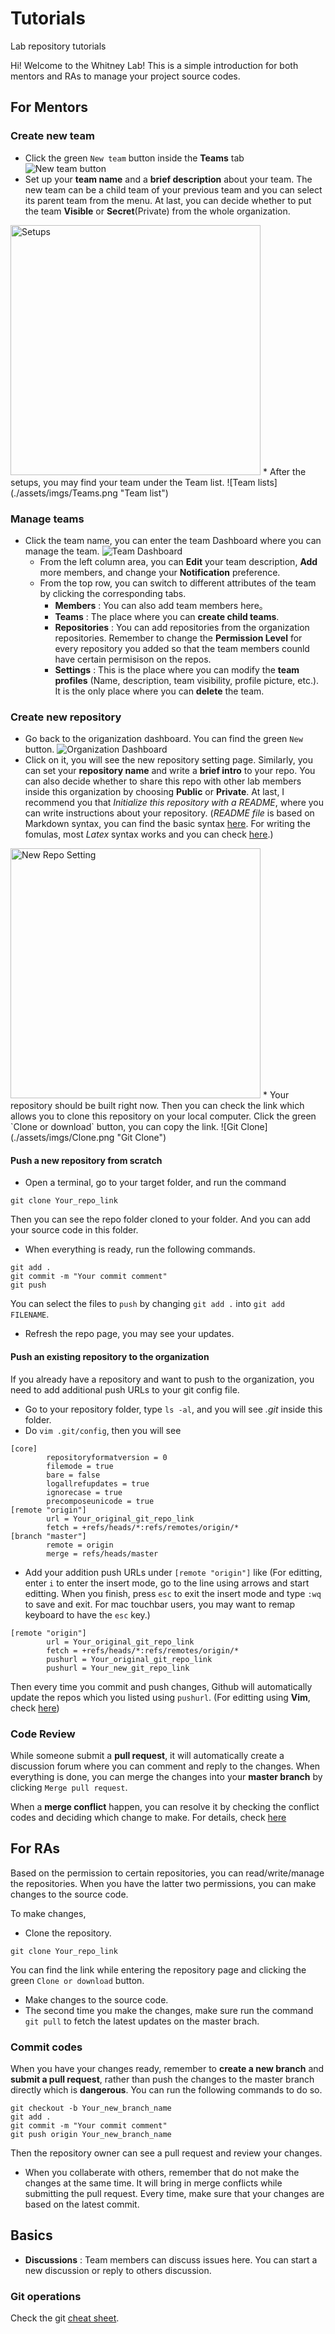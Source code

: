 # Tutorials
Lab repository tutorials

Hi! Welcome to the Whitney Lab! This is a simple introduction for both mentors and RAs to manage your project source codes.

## For Mentors

### Create new team
* Click the green `New team` button inside the **Teams** tab
![New team button](./assets/imgs/New_team_button.png "New team Button")
* Set up your **team name** and a **brief description** about your team. The new team can be a child team of your previous team and you can select its parent team from the menu. At last, you can decide whether to put the team **Visible** or **Secret**(Private) from the whole organization.
<img src="./assets/imgs/Creat_new_team.png" alt="Setups" width="400"/>
* After the setups, you may find your team under the Team list.
![Team lists](./assets/imgs/Teams.png "Team list")

### Manage teams
* Click the team name, you can enter the team Dashboard where you can manage the team.
![Team Dashboard](./assets/imgs/Dashboard.png "Team Dashboard")
    - From the left column area, you can **Edit** your team description, **Add** more members, and change your **Notification** preference.
    - From the top row, you can switch to different attributes of the team by clicking the corresponding tabs.
        - **Members** : You can also add team members here。
        - **Teams** : The place where you can **create child teams**.
        - **Repositories** : You can add repositories from the organization repositories. Remember to change the **Permission Level** for every repository you added so that the team members counld have certain permisison on the repos.
        - **Settings** : This is the place where you can modify the **team profiles** (Name, description, team visibility, profile picture, etc.). It is the only place where you can **delete** the team.

### Create new repository
* Go back to the origanization dashboard. You can find the green `New` button.
![Organization Dashboard](./assets/imgs/New_repo.png "Organization Dashboard")
* Click on it, you will see the new repository setting page. Similarly, you can set your **repository name** and write a **brief intro** to your repo. You can also decide whether to share this repo with other lab members inside this organization by choosing **Public** or **Private**. At last, I recommend you that *Initialize this repository with a README*, where you can write instructions about your repository. (*README file* is based on Markdown syntax, you can find the basic syntax [here](https://help.github.com/en/github/writing-on-github/basic-writing-and-formatting-syntax). For writing the fomulas, most *Latex* syntax works and you can check [here](https://en.wikibooks.org/wiki/LaTeX/Mathematics).)
<img src="./assets/imgs/New_repo_setting.png" alt="New Repo Setting" width="400"/>
* Your repository should be built right now. Then you can check the link which allows you to clone this repository on your local computer. Click the green `Clone or download` button, you can copy the link.
![Git Clone](./assets/imgs/Clone.png "Git Clone")

#### Push a new repository from scratch
* Open a terminal, go to your target folder, and run the command
```
git clone Your_repo_link
```
Then you can see the repo folder cloned to your folder. And you can add your source code in this folder.
* When everything is ready, run the following commands.
```
git add .
git commit -m "Your commit comment"
git push
```
You can select the files to `push` by changing `git add .` into `git add FILENAME`.
* Refresh the repo page, you may see your updates.

#### Push an existing repository to the organization
If you already have a repository and want to push to the organization, you need to add additional push URLs to your git config file.
* Go to your repository folder, type `ls -al`, and you will see *.git* inside this folder.
* Do `vim .git/config`, then you will see
```
[core]
        repositoryformatversion = 0
        filemode = true
        bare = false
        logallrefupdates = true
        ignorecase = true
        precomposeunicode = true
[remote "origin"]
        url = Your_original_git_repo_link
        fetch = +refs/heads/*:refs/remotes/origin/*
[branch "master"]
        remote = origin
        merge = refs/heads/master
```
* Add your addition push URLs under `[remote "origin"]` like
(For editting, enter `i` to enter the insert mode, go to the line using arrows and start editting. When you finish, press `esc` to exit the insert mode and type `:wq` to save and exit. For mac touchbar users, you may want to remap keyboard to have the `esc` key.)
```
[remote "origin"]
        url = Your_original_git_repo_link
        fetch = +refs/heads/*:refs/remotes/origin/*
        pushurl = Your_original_git_repo_link
        pushurl = Your_new_git_repo_link
```
Then every time you commit and push changes, Github will automatically update the repos which you listed using `pushurl`.
(For editting using **Vim**, check [here](https://www.tutorialspoint.com/vim/vim_quick_guide.htm))

### Code Review
While someone submit a **pull request**, it will automatically create a discussion forum where you can comment and reply to the changes. When everything is done, you can merge the changes into your **master branch** by clicking `Merge pull request`.

When a **merge conflict** happen, you can resolve it by checking the conflict codes and deciding which change to make. For details, check [here](https://help.github.com/en/github/collaborating-with-issues-and-pull-requests/resolving-a-merge-conflict-on-github)

## For RAs
Based on the permission to certain repositories, you can read/write/manage the repositories. When you have the latter two permissions, you can make changes to the source code.

To make changes,
* Clone the repository.
```
git clone Your_repo_link
```
You can find the link while entering the repository page and clicking the green `Clone or download` button.
* Make changes to the source code.
* The second time you make the changes, make sure run the command `git pull` to fetch the latest updates on the master brach.

### Commit codes
When you have your changes ready, remember to **create a new branch** and **submit a pull request**, rather than push the changes to the master branch directly which is **dangerous**. You can run the following commands to do so.
```
git checkout -b Your_new_branch_name
git add .
git commit -m "Your commit comment"
git push origin Your_new_branch_name
```
Then the repository owner can see a pull request and review your changes.

* When you collaberate with others, remember that do not make the changes at the same time. It will bring in merge conflicts while submitting the pull request. Every time, make sure that your changes are based on the latest commit.

## Basics
* **Discussions** : Team members can discuss issues here. You can start a new discussion or reply to others discussion.

### Git operations
Check the git [cheat sheet](https://github.github.com/training-kit/downloads/github-git-cheat-sheet.pdf).
